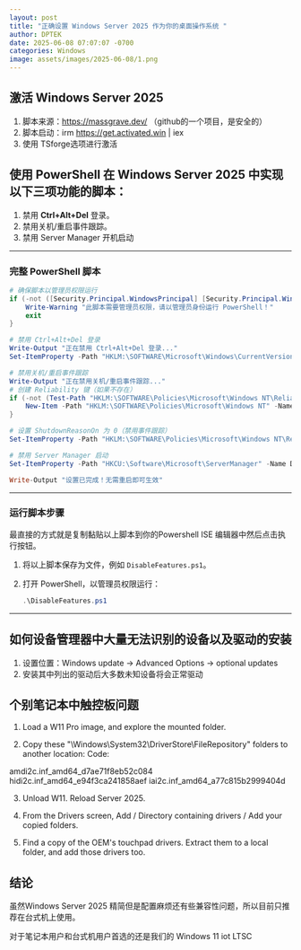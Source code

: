 ```yaml
---
layout: post
title: "正确设置 Windows Server 2025 作为你的桌面操作系统 "
author: DPTEK
date: 2025-06-08 07:07:07 -0700
categories: Windows
image: assets/images/2025-06-08/1.png
---
```


## 激活 Windows Server 2025

1. 脚本来源：https://massgrave.dev/ （github的一个项目，是安全的）
2. 脚本启动：irm https://get.activated.win | iex
3. 使用 TSforge选项进行激活

## 使用 PowerShell 在 Windows Server 2025 中实现以下三项功能的脚本：

1. 禁用 **Ctrl+Alt+Del** 登录。
2. 禁用关机/重启事件跟踪。
3. 禁用 Server Manager 开机启动

---

### **完整 PowerShell 脚本**

```powershell
# 确保脚本以管理员权限运行
if (-not ([Security.Principal.WindowsPrincipal] [Security.Principal.WindowsIdentity]::GetCurrent()).IsInRole([Security.Principal.WindowsBuiltInRole] "Administrator")) {
    Write-Warning "此脚本需要管理员权限，请以管理员身份运行 PowerShell！"
    exit
}

# 禁用 Ctrl+Alt+Del 登录
Write-Output "正在禁用 Ctrl+Alt+Del 登录..."
Set-ItemProperty -Path "HKLM:\SOFTWARE\Microsoft\Windows\CurrentVersion\Policies\System" -Name DisableCAD -Value 1

# 禁用关机/重启事件跟踪
Write-Output "正在禁用关机/重启事件跟踪..."
# 创建 Reliability 键（如果不存在）
if (-not (Test-Path "HKLM:\SOFTWARE\Policies\Microsoft\Windows NT\Reliability")) {
    New-Item -Path "HKLM:\SOFTWARE\Policies\Microsoft\Windows NT" -Name Reliability -Force | Out-Null
}

# 设置 ShutdownReasonOn 为 0（禁用事件跟踪）
Set-ItemProperty -Path "HKLM:\SOFTWARE\Policies\Microsoft\Windows NT\Reliability" -Name ShutdownReasonOn -Value 0

# 禁用 Server Manager 启动
Set-ItemProperty -Path "HKCU:\Software\Microsoft\ServerManager" -Name DoNotOpenServerManagerAtLogon -Value 1

Write-Output "设置已完成！无需重启即可生效"
```

---

### **运行脚本步骤**
最直接的方式就是复制黏贴以上脚本到你的Powershell ISE 编辑器中然后点击执行按钮。

1. 将以上脚本保存为文件，例如 `DisableFeatures.ps1`。
2. 打开 PowerShell，以管理员权限运行：

   ```powershell
   .\DisableFeatures.ps1
   ```
---

## 如何设备管理器中大量无法识别的设备以及驱动的安装

1. 设置位置：Windows update -> Advanced Options -> optional updates
2. 安装其中列出的驱动后大多数未知设备将会正常驱动

## 个别笔记本中触控板问题


1. Load a W11 Pro image, and explore the mounted folder.

2. Copy these "\Windows\System32\DriverStore\FileRepository" folders to another location:
Code:

amdi2c.inf_amd64_d7ae71f8eb52c084
hidi2c.inf_amd64_e94f3ca241858aef
iai2c.inf_amd64_a77c815b2999404d


3. Unload W11. Reload Server 2025.
4. From the Drivers screen, Add / Directory containing drivers / Add your copied folders.

5. Find a copy of the OEM's touchpad drivers. Extract them to a local folder, and add those drivers too.

## 结论

虽然Windows Server 2025 精简但是配置麻烦还有些兼容性问题，所以目前只推荐在台式机上使用。

对于笔记本用户和台式机用户首选的还是我们的 Windows 11 iot LTSC
